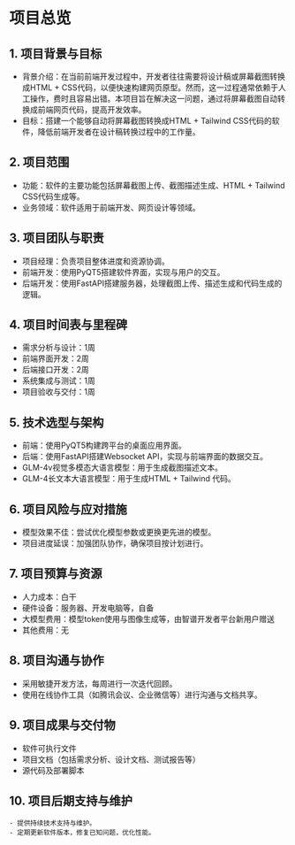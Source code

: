 # 项目总览

## 1. 项目背景与目标
   - 背景介绍：在当前前端开发过程中，开发者往往需要将设计稿或屏幕截图转换成HTML + CSS代码，以便快速构建网页原型。然而，这一过程通常依赖于人工操作，费时且容易出错。本项目旨在解决这一问题，通过将屏幕截图自动转换成前端网页代码，提高开发效率。
   - 目标：搭建一个能够自动将屏幕截图转换成HTML + Tailwind CSS代码的软件，降低前端开发者在设计稿转换过程中的工作量。

## 2. 项目范围
   - 功能：软件的主要功能包括屏幕截图上传、截图描述生成、HTML + Tailwind CSS代码生成等。
   - 业务领域：软件适用于前端开发、网页设计等领域。

## 3. 项目团队与职责
   - 项目经理：负责项目整体进度和资源协调。
   - 前端开发：使用PyQT5搭建软件界面，实现与用户的交互。
   - 后端开发：使用FastAPI搭建服务器，处理截图上传、描述生成和代码生成的逻辑。

## 4. 项目时间表与里程碑
   - 需求分析与设计：1周
   - 前端界面开发：2周
   - 后端接口开发：2周
   - 系统集成与测试：1周
   - 项目验收与交付：1周

## 5. 技术选型与架构
   - 前端：使用PyQT5构建跨平台的桌面应用界面。
   - 后端：使用FastAPI搭建Websocket API，实现与前端界面的数据交互。
   - GLM-4v视觉多模态大语言模型：用于生成截图描述文本。
   - GLM-4长文本大语言模型：用于生成HTML + Tailwind 代码。

## 6. 项目风险与应对措施
   - 模型效果不佳：尝试优化模型参数或更换更先进的模型。
   - 项目进度延误：加强团队协作，确保项目按计划进行。

## 7. 项目预算与资源
   - 人力成本：白干
   - 硬件设备：服务器、开发电脑等，自备
   - 大模型费用：模型token使用与图像生成等，由智谱开发者平台新用户赠送
   - 其他费用：无

## 8. 项目沟通与协作
   - 采用敏捷开发方法，每周进行一次迭代回顾。
   - 使用在线协作工具（如腾讯会议、企业微信等）进行沟通与文档共享。

## 9. 项目成果与交付物
   - 软件可执行文件
   - 项目文档（包括需求分析、设计文档、测试报告等）
   - 源代码及部署脚本

## 10. 项目后期支持与维护
    - 提供持续技术支持与维护。
    - 定期更新软件版本，修复已知问题，优化性能。
